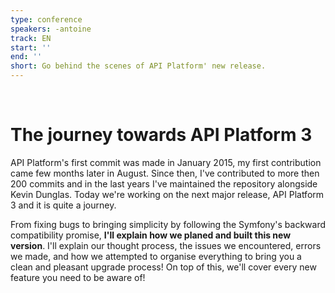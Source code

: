 ```yaml
---
type: conference
speakers: -antoine
track: EN
start: ''
end: ''
short: Go behind the scenes of API Platform' new release.
---
```

​
# The journey towards API Platform 3

API Platform's first commit was made in January 2015, my first contribution came few months later in August. Since then, I've contributed to more then 200 commits and in the last years I've maintained the repository alongside Kevin Dunglas. Today we're working on the next major release, API Platform 3 and it is quite a journey.

From fixing bugs to bringing simplicity by following the Symfony's backward compatibility promise, **I'll explain how we planed and built this new version**. I'll explain our thought process, the issues we encountered, errors we made, and how we attempted to organise everything to bring you a clean and pleasant upgrade process! On top of this, we'll cover every new feature you need to be aware of!
